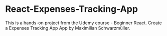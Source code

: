 # React-Expenses-Tracking-App
This is a hands-on project from the Udemy course - Beginner React. Create a Expenses Tracking App App by Maximilian Schwarzmüller.
